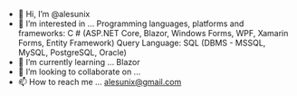 - 👋 Hi, I’m @alesunix
- 👀 I’m interested in ... 
Programming languages, platforms and frameworks:
C # (ASP.NET Core, Blazor, Windows Forms, WPF, Xamarin Forms, Entity Framework)
Query Language: SQL (DBMS - MSSQL, MySQL, PostgreSQL, Oracle)
- 🌱 I’m currently learning ... 
Blazor
- 💞️ I’m looking to collaborate on ...
- 📫 How to reach me ...
alesunix@gmail.com

<!---
alesunix/alesunix is a ✨ special ✨ repository because its `README.md` (this file) appears on your GitHub profile.
You can click the Preview link to take a look at your changes.
--->
